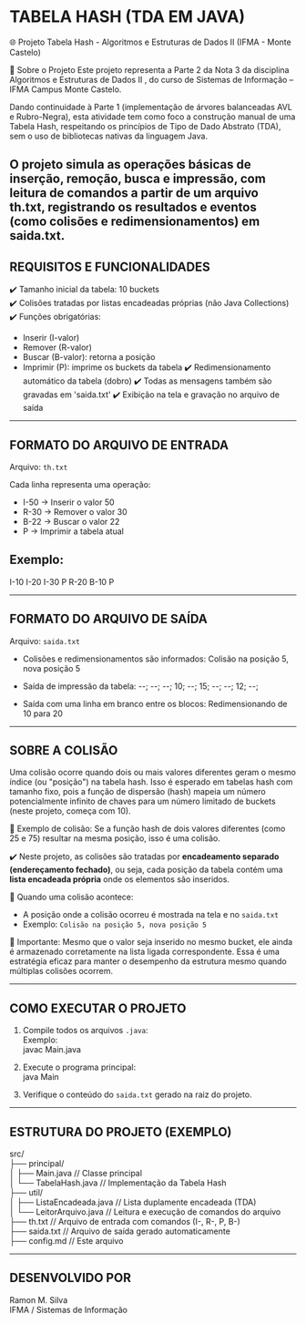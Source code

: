   
TABELA HASH (TDA EM JAVA)  
==========================  

🌐 Projeto Tabela Hash - Algoritmos e Estruturas de Dados II (IFMA - Monte Castelo)

🎯 Sobre o Projeto
Este projeto representa a Parte 2 da Nota 3 da disciplina Algoritmos e Estruturas de Dados II
, do curso de Sistemas de Informação – IFMA Campus Monte Castelo.

Dando continuidade à Parte 1 (implementação de árvores balanceadas AVL e Rubro-Negra), 
esta atividade tem como foco a construção manual de uma Tabela Hash, respeitando os
princípios de Tipo de Dado Abstrato (TDA), sem o uso de bibliotecas nativas da linguagem Java.

O projeto simula as operações básicas de inserção, remoção, busca e impressão, com leitura de 
comandos a partir de um arquivo th.txt, registrando os resultados e eventos (como colisões e redimensionamentos)
em saida.txt.
------------------------------------
REQUISITOS E FUNCIONALIDADES
------------------------------------

✔️ Tamanho inicial da tabela: 10 buckets  
✔️ Colisões tratadas por listas encadeadas próprias (não Java Collections)  
✔️ Funções obrigatórias:
- Inserir (I-valor)
- Remover (R-valor)
- Buscar (B-valor): retorna a posição
- Imprimir (P): imprime os buckets da tabela
  ✔️ Redimensionamento automático da tabela (dobro)
  ✔️ Todas as mensagens também são gravadas em 'saida.txt'
  ✔️ Exibição na tela e gravação no arquivo de saída

----------------------------
FORMATO DO ARQUIVO DE ENTRADA
----------------------------

Arquivo: `th.txt`

Cada linha representa uma operação:

- I-50     → Inserir o valor 50
- R-30     → Remover o valor 30
- B-22     → Buscar o valor 22
- P        → Imprimir a tabela atual

Exemplo:
---------
I-10
I-20
I-30
P
R-20
B-10
P

---------------------------
FORMATO DO ARQUIVO DE SAÍDA
---------------------------

Arquivo: `saida.txt`

- Colisões e redimensionamentos são informados:
  Colisão na posição 5, nova posição 5

- Saída de impressão da tabela:
  --; --; --; 10; --; 15; --; --; 12; --;

- Saída com uma linha em branco entre os blocos:
  Redimensionando de 10 para 20

----------------------------
SOBRE A COLISÃO
----------------------------

Uma colisão ocorre quando dois ou mais valores diferentes geram o mesmo índice (ou "posição") na tabela hash.
Isso é esperado em tabelas hash com tamanho fixo, pois a função de dispersão (hash) mapeia um número potencialmente
infinito de chaves para um número limitado de buckets (neste projeto, começa com 10).

🔎 Exemplo de colisão:
Se a função hash de dois valores diferentes (como 25 e 75) resultar na mesma posição, isso é uma colisão.

✔️ Neste projeto, as colisões são tratadas por **encadeamento separado (endereçamento fechado)**,
ou seja, cada posição da tabela contém uma **lista encadeada própria** onde os elementos são inseridos.

🧾 Quando uma colisão acontece:
- A posição onde a colisão ocorreu é mostrada na tela e no `saida.txt`
- Exemplo:
  `Colisão na posição 5, nova posição 5`

📌 Importante:
Mesmo que o valor seja inserido no mesmo bucket, ele ainda é armazenado corretamente na lista ligada correspondente.
Essa é uma estratégia eficaz para manter o desempenho da estrutura mesmo quando múltiplas colisões ocorrem.


----------------------------
COMO EXECUTAR O PROJETO
----------------------------

1. Compile todos os arquivos `.java`:  
   Exemplo:  
   javac Main.java  
2. Execute o programa principal:  
   java Main

3. Verifique o conteúdo do `saida.txt` gerado na raiz do projeto.

--------------------------------
ESTRUTURA DO PROJETO (EXEMPLO)
--------------------------------

src/  
├── principal/  
│ ├── Main.java // Classe principal  
│ └── TabelaHash.java // Implementação da Tabela Hash  
├── util/  
│ ├── ListaEncadeada.java // Lista duplamente encadeada (TDA)  
│ └── LeitorArquivo.java // Leitura e execução de comandos do arquivo  
├── th.txt // Arquivo de entrada com comandos (I-, R-, P, B-)  
├── saida.txt // Arquivo de saída gerado automaticamente  
├── config.md // Este arquivo   

-------------------------
DESENVOLVIDO POR
-------------------------
Ramon M. Silva  
IFMA  / Sistemas de Informação
